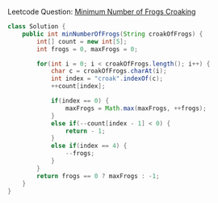 Leetcode Question: [Minimum Number of Frogs Croaking](https://leetcode.com/problems/minimum-number-of-frogs-croaking/)

```java
class Solution {
    public int minNumberOfFrogs(String croakOfFrogs) {
        int[] count = new int[5];
        int frogs = 0, maxFrogs = 0;

        for(int i = 0; i < croakOfFrogs.length(); i++) {
            char c = croakOfFrogs.charAt(i);
            int index = "croak".indexOf(c);
            ++count[index];

            if(index == 0) {
                maxFrogs = Math.max(maxFrogs, ++frogs);
            }
            else if(--count[index - 1] < 0) {
                return - 1;
            }
            else if(index == 4) {
                --frogs;
            }
        }
        return frogs == 0 ? maxFrogs : -1;
    }
}
```
